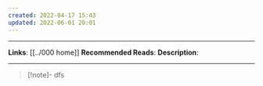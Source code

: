 ```yaml
---
created: 2022-04-17 15:43
updated: 2022-06-01 20:01
---
```

---
**Links**: [[../000 home]]
**Recommended Reads**: 
**Description**:

---
> [!note]- dfs
